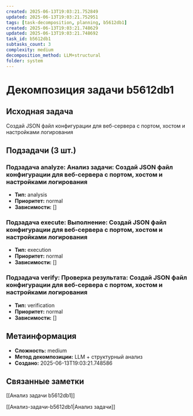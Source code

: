 ```yaml
---
created: 2025-06-13T19:03:21.752849
updated: 2025-06-13T19:03:21.752951
tags: [task-decomposition, planning, b5612db1]
created: 2025-06-13T19:03:21.748629
updated: 2025-06-13T19:03:21.748692
task_id: b5612db1
subtasks_count: 3
complexity: medium
decomposition_method: LLM+structural
folder: system
---
```


# Декомпозиция задачи b5612db1

## Исходная задача
Создай JSON файл конфигурации для веб-сервера с портом, хостом и настройками логирования

## Подзадачи (3 шт.)

### Подзадача analyze: Анализ задачи: Создай JSON файл конфигурации для веб-сервера с портом, хостом и настройками логирования
- **Тип:** analysis
- **Приоритет:** normal
- **Зависимости:** []

### Подзадача execute: Выполнение: Создай JSON файл конфигурации для веб-сервера с портом, хостом и настройками логирования
- **Тип:** execution
- **Приоритет:** normal
- **Зависимости:** []

### Подзадача verify: Проверка результата: Создай JSON файл конфигурации для веб-сервера с портом, хостом и настройками логирования
- **Тип:** verification
- **Приоритет:** normal
- **Зависимости:** []


## Метаинформация
- **Сложность:** medium
- **Метод декомпозиции:** LLM + структурный анализ
- **Создано:** 2025-06-13T19:03:21.748586

## Связанные заметки
[[Анализ задачи b5612db1]]

[[Анализ-задачи-b5612db1|Анализ задачи]]